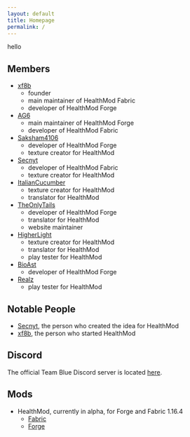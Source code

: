 ```yaml
---
layout: default	
title: Homepage
permalink: /
---
```


hello

## Members

- [xf8b](https://github.com/xf8b)
  - founder
  - main maintainer of HealthMod Fabric
  - developer of HealthMod Forge
- [AG6](https://github.com/wideAG6/)
  - main maintainer of HealthMod Forge
  - developer of HealthMod Fabric
- [Saksham4106](https://github.com/saksham4106/)
  - developer of HealthMod Forge
  - texture creator for HealthMod
- [Secnyt](https://github.com/secnyt/)
  - developer of HealthMod Fabric
  - texture creator for HealthMod
- [ItalianCucumber](https://github.com/ItalianCucumber/)
  - texture creator for HealthMod
  - translator for HealthMod
- [TheOnlyTails](https://github.com/TheOnlyTails/)
  - developer of HealthMod Forge
  - translator for HealthMod
  - website maintainer
- [HigherLight](https://github.com/HigherLight/)
  - texture creator for HealthMod
  - translator for HealthMod
  - play tester for HealthMod
- [BioAst](https://github.com/bioastroiner/)
  - developer of HealthMod Forge
- [Realz](https://github.com/KingRealzYT/)
  - play tester for HealthMod

## Notable People

- [Secnyt](https://github.com/secnyt/), the person who created the idea for HealthMod
- [xf8b](https://github.com/xf8b/), the person who started HealthMod

## Discord

The official Team Blue Discord server is located [here](https://discord.gg/VvB7zx2rvU).

## Mods

- HealthMod, currently in alpha, for Forge and Fabric 1.16.4
  - [Fabric](https://github.com/teambluemods/healthmod-fabric)
  - [Forge](https://github.com/teambluemods/healthmod-forge)
